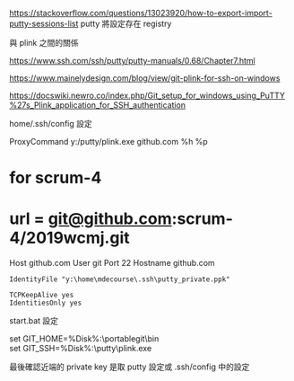 https://stackoverflow.com/questions/13023920/how-to-export-import-putty-sessions-list
putty 將設定存在 registry

與 plink 之間的關係

https://www.ssh.com/ssh/putty/putty-manuals/0.68/Chapter7.html

https://www.mainelydesign.com/blog/view/git-plink-for-ssh-on-windows

https://docswiki.newro.co/index.php/Git_setup_for_windows_using_PuTTY%27s_Plink_application_for_SSH_authentication

home/.ssh/config 設定

ProxyCommand y:/putty/plink.exe github.com %h %p
 
# for scrum-4
# url = git@github.com:scrum-4/2019wcmj.git

Host github.com
    User git
    Port 22
    Hostname github.com
 
    IdentityFile "y:\home\mdecourse\.ssh\putty_private.ppk"
 
    TCPKeepAlive yes
    IdentitiesOnly yes
    
start.bat 設定

set GIT_HOME=%Disk%:\portablegit\bin\
set GIT_SSH=%Disk%:\putty\plink.exe

最後確認近端的 private key 是取 putty 設定或 .ssh/config 中的設定